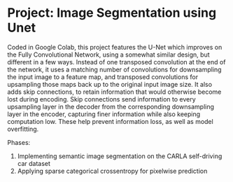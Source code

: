 # Project: Image Segmentation using Unet

Coded in Google Colab, this project features the U-Net which improves on the Fully Convolutional Network, using a somewhat similar design, but different in a few ways. Instead of one transposed convolution at the end of the network, it uses a matching number of convolutions for downsampling the input image to a feature map, and transposed convolutions for upsampling those maps back up to the original input image size. It also adds skip connections, to retain information that would otherwise become lost during encoding. Skip connections send information to every upsampling layer in the decoder from the corresponding downsampling layer in the encoder, capturing finer information while also keeping computation low. These help prevent information loss, as well as model overfitting. 

Phases:
  1. Implementing semantic image segmentation on the CARLA self-driving car dataset
  2. Applying sparse categorical crossentropy for pixelwise prediction
